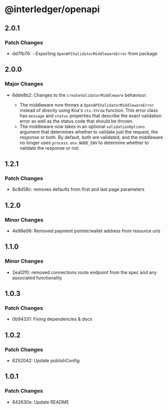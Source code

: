# @interledger/openapi

## 2.0.1

### Patch Changes

- dd7fb76: - Exporting `OpenAPIValidatorMiddlewareError` from package

## 2.0.0

### Major Changes

- 6dde8b2: Changes to the `createValidatorMiddleware` behaviour:

  - The middleware now throws a `OpenAPIValidatorMiddlewareError` instead of directly using Koa's `ctx.throw` function. This error class has `message` and `status` properties that describe the exact validation error as well as the status code that should be thrown.
  - The middleware now takes in an optional `validationOptions` argument that determines whether to validate just the request, the response or both. By default, both are validated, and the middleware no longer uses `process.env.NODE_ENV` to determine whether to validate the response or not.

## 1.2.1

### Patch Changes

- 8c8d58c: removes defaults from first and last page parameters

## 1.2.0

### Minor Changes

- 4e98e06: Removed payment pointer/wallet address from resource urls

## 1.1.0

### Minor Changes

- 2ea12f0: removed connections route endpoint from the spec and any associated functionality

## 1.0.3

### Patch Changes

- 0b94331: Fixing dependencies & docs

## 1.0.2

### Patch Changes

- 6252042: Update publishConfig

## 1.0.1

### Patch Changes

- 842630e: Update README
